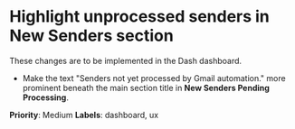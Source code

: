 # Highlight unprocessed senders in New Senders section

These changes are to be implemented in the Dash dashboard.

- Make the text "Senders not yet processed by Gmail automation." more prominent beneath the main section title in **New Senders Pending Processing**.

**Priority**: Medium
**Labels**: dashboard, ux
